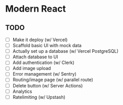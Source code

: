 # Modern React

## TODO

- [ ] Make it deploy (w/ Vercel)
- [ ] Scaffold basic UI with mock data
- [ ] Actually set up a database (w/ Vercel PostgreSQL)
- [ ] Attach database to UI
- [ ] Add authentication (w/ Clerk)
- [ ] Add image upload
- [ ] Error management (w/ Sentry)
- [ ] Routing/image page (w/ parallel route)
- [ ] Delete button (w/ Server Actions)
- [ ] Analytics
- [ ] Ratelimiting (w/ Upstash)